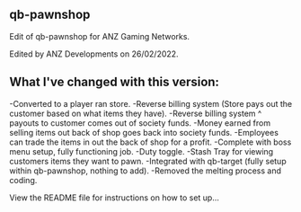 ## qb-pawnshop

Edit of qb-pawnshop for ANZ Gaming Networks. 

Edited by ANZ Developments on 26/02/2022.

## What I've changed with this version: 
-Converted to a player ran store. 
-Reverse billing system (Store pays out the customer based on what items they have).
-Reverse billing system ^ payouts to customer comes out of society funds.
-Money earned from selling items out back of shop goes back into society funds.
-Employees can trade the items in out the back of shop for a profit.
-Complete with boss menu setup, fully functioning job.
-Duty toggle.
-Stash Tray for viewing customers items they want to pawn.
-Integrated with qb-target (fully setup within qb-pawnshop, nothing to add).
-Removed the melting process and coding.

View the README file for instructions on how to set up...
